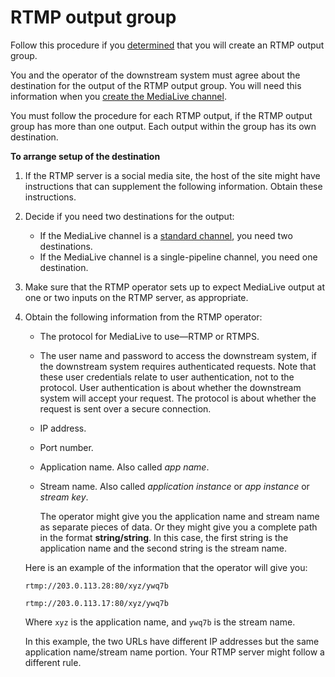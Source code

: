 # RTMP output group<a name="origin-server-rtmp"></a>

Follow this procedure if you [determined](identify-downstream-system.md) that you will create an RTMP output group\. 

You and the operator of the downstream system must agree about the destination for the output of the RTMP output group\. You will need this information when you [create the MediaLive channel](creating-rtmp-output-group.md)\.

You must follow the procedure for each RTMP output, if the RTMP output group has more than one output\. Each output within the group has its own destination\.

**To arrange setup of the destination**

1. If the RTMP server is a social media site, the host of the site might have instructions that can supplement the following information\. Obtain these instructions\.

1. Decide if you need two destinations for the output: 
   + If the MediaLive channel is a [standard channel](plan-redundancy.md), you need two destinations\.
   + If the MediaLive channel is a single\-pipeline channel, you need one destination\. 

1. Make sure that the RTMP operator sets up to expect MediaLive output at one or two inputs on the RTMP server, as appropriate\.

1. Obtain the following information from the RTMP operator:
   + The protocol for MediaLive to use—RTMP or RTMPS\.
   + The user name and password to access the downstream system, if the downstream system requires authenticated requests\. Note that these user credentials relate to user authentication, not to the protocol\. User authentication is about whether the downstream system will accept your request\. The protocol is about whether the request is sent over a secure connection\.
   + IP address\.
   + Port number\.
   + Application name\. Also called *app name*\.
   + Stream name\. Also called *application instance* or *app instance* or *stream key*\.

     The operator might give you the application name and stream name as separate pieces of data\. Or they might give you a complete path in the format **string/string**\. In this case, the first string is the application name and the second string is the stream name\.

   Here is an example of the information that the operator will give you:

   `rtmp://203.0.113.28:80/xyz/ywq7b`

   `rtmp://203.0.113.17:80/xyz/ywq7b`

   Where `xyz` is the application name, and `ywq7b` is the stream name\.

   In this example, the two URLs have different IP addresses but the same application name/stream name portion\. Your RTMP server might follow a different rule\. 